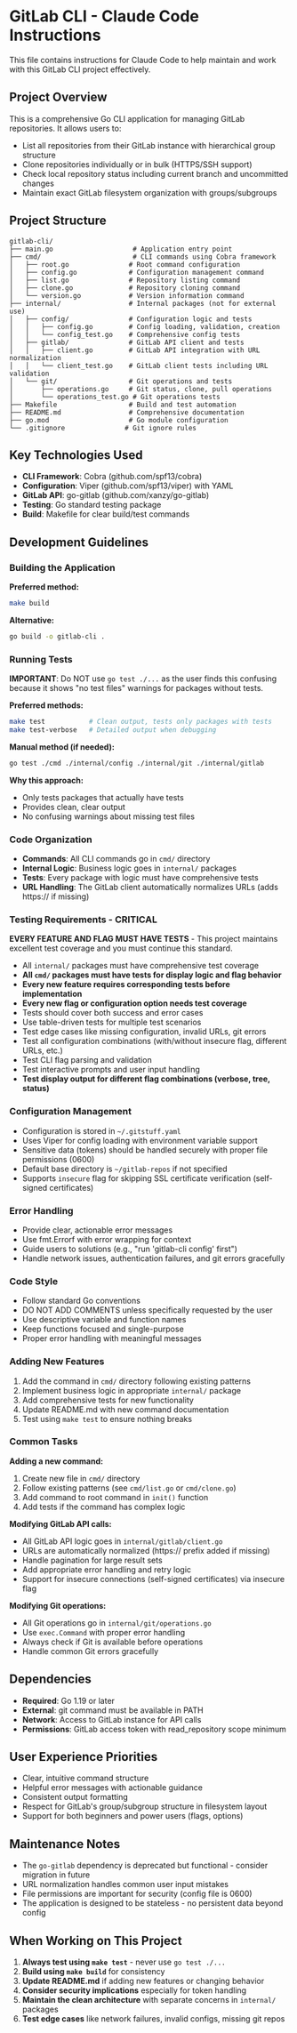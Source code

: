 # GitLab CLI - Claude Code Instructions

This file contains instructions for Claude Code to help maintain and work with this GitLab CLI project effectively.

## Project Overview

This is a comprehensive Go CLI application for managing GitLab repositories. It allows users to:
- List all repositories from their GitLab instance with hierarchical group structure
- Clone repositories individually or in bulk (HTTPS/SSH support)
- Check local repository status including current branch and uncommitted changes
- Maintain exact GitLab filesystem organization with groups/subgroups

## Project Structure

```
gitlab-cli/
├── main.go                    # Application entry point
├── cmd/                       # CLI commands using Cobra framework
│   ├── root.go               # Root command configuration
│   ├── config.go             # Configuration management command
│   ├── list.go               # Repository listing command
│   ├── clone.go              # Repository cloning command
│   └── version.go            # Version information command
├── internal/                 # Internal packages (not for external use)
│   ├── config/               # Configuration logic and tests
│   │   ├── config.go         # Config loading, validation, creation
│   │   └── config_test.go    # Comprehensive config tests
│   ├── gitlab/               # GitLab API client and tests
│   │   ├── client.go         # GitLab API integration with URL normalization
│   │   └── client_test.go    # GitLab client tests including URL validation
│   └── git/                  # Git operations and tests
│       ├── operations.go     # Git status, clone, pull operations
│       └── operations_test.go # Git operations tests
├── Makefile                  # Build and test automation
├── README.md                 # Comprehensive documentation
├── go.mod                    # Go module configuration
└── .gitignore               # Git ignore rules
```

## Key Technologies Used

- **CLI Framework**: Cobra (github.com/spf13/cobra)
- **Configuration**: Viper (github.com/spf13/viper) with YAML
- **GitLab API**: go-gitlab (github.com/xanzy/go-gitlab)
- **Testing**: Go standard testing package
- **Build**: Makefile for clear build/test commands

## Development Guidelines

### Building the Application

**Preferred method:**
```bash
make build
```

**Alternative:**
```bash
go build -o gitlab-cli .
```

### Running Tests

**IMPORTANT**: Do NOT use `go test ./...` as the user finds this confusing because it shows "no test files" warnings for packages without tests.

**Preferred methods:**
```bash
make test           # Clean output, tests only packages with tests
make test-verbose   # Detailed output when debugging
```

**Manual method (if needed):**
```bash
go test ./cmd ./internal/config ./internal/git ./internal/gitlab
```

**Why this approach:** 
- Only tests packages that actually have tests
- Provides clean, clear output
- No confusing warnings about missing test files

### Code Organization

- **Commands**: All CLI commands go in `cmd/` directory
- **Internal Logic**: Business logic goes in `internal/` packages
- **Tests**: Every package with logic must have comprehensive tests
- **URL Handling**: The GitLab client automatically normalizes URLs (adds https:// if missing)

### Testing Requirements - CRITICAL

**EVERY FEATURE AND FLAG MUST HAVE TESTS** - This project maintains excellent test coverage and you must continue this standard.

- All `internal/` packages must have comprehensive test coverage
- **All `cmd/` packages must have tests for display logic and flag behavior**
- **Every new feature requires corresponding tests before implementation**
- **Every new flag or configuration option needs test coverage**
- Tests should cover both success and error cases
- Use table-driven tests for multiple test scenarios
- Test edge cases like missing configuration, invalid URLs, git errors
- Test all configuration combinations (with/without insecure flag, different URLs, etc.)
- Test CLI flag parsing and validation
- Test interactive prompts and user input handling
- **Test display output for different flag combinations (verbose, tree, status)**

### Configuration Management

- Configuration is stored in `~/.gitstuff.yaml`
- Uses Viper for config loading with environment variable support
- Sensitive data (tokens) should be handled securely with proper file permissions (0600)
- Default base directory is `~/gitlab-repos` if not specified
- Supports `insecure` flag for skipping SSL certificate verification (self-signed certificates)

### Error Handling

- Provide clear, actionable error messages
- Use fmt.Errorf with error wrapping for context
- Guide users to solutions (e.g., "run 'gitlab-cli config' first")
- Handle network issues, authentication failures, and git errors gracefully

### Code Style

- Follow standard Go conventions
- DO NOT ADD COMMENTS unless specifically requested by the user
- Use descriptive variable and function names
- Keep functions focused and single-purpose
- Proper error handling with meaningful messages

### Adding New Features

1. Add the command in `cmd/` directory following existing patterns
2. Implement business logic in appropriate `internal/` package
3. Add comprehensive tests for new functionality
4. Update README.md with new command documentation
5. Test using `make test` to ensure nothing breaks

### Common Tasks

**Adding a new command:**
1. Create new file in `cmd/` directory
2. Follow existing patterns (see `cmd/list.go` or `cmd/clone.go`)
3. Add command to root command in `init()` function
4. Add tests if the command has complex logic

**Modifying GitLab API calls:**
- All GitLab API logic goes in `internal/gitlab/client.go`
- URLs are automatically normalized (https:// prefix added if missing)
- Handle pagination for large result sets
- Add appropriate error handling and retry logic
- Support for insecure connections (self-signed certificates) via insecure flag

**Modifying Git operations:**
- All Git operations go in `internal/git/operations.go`
- Use `exec.Command` with proper error handling
- Always check if Git is available before operations
- Handle common Git errors gracefully

## Dependencies

- **Required**: Go 1.19 or later
- **External**: git command must be available in PATH
- **Network**: Access to GitLab instance for API calls
- **Permissions**: GitLab access token with read_repository scope minimum

## User Experience Priorities

- Clear, intuitive command structure
- Helpful error messages with actionable guidance
- Consistent output formatting
- Respect for GitLab's group/subgroup structure in filesystem layout
- Support for both beginners and power users (flags, options)

## Maintenance Notes

- The `go-gitlab` dependency is deprecated but functional - consider migration in future
- URL normalization handles common user input mistakes
- File permissions are important for security (config file is 0600)
- The application is designed to be stateless - no persistent data beyond config

## When Working on This Project

1. **Always test using `make test`** - never use `go test ./...`
2. **Build using `make build`** for consistency
3. **Update README.md** if adding new features or changing behavior
4. **Consider security implications** especially for token handling
5. **Maintain the clean architecture** with separate concerns in `internal/` packages
6. **Test edge cases** like network failures, invalid configs, missing git repos

